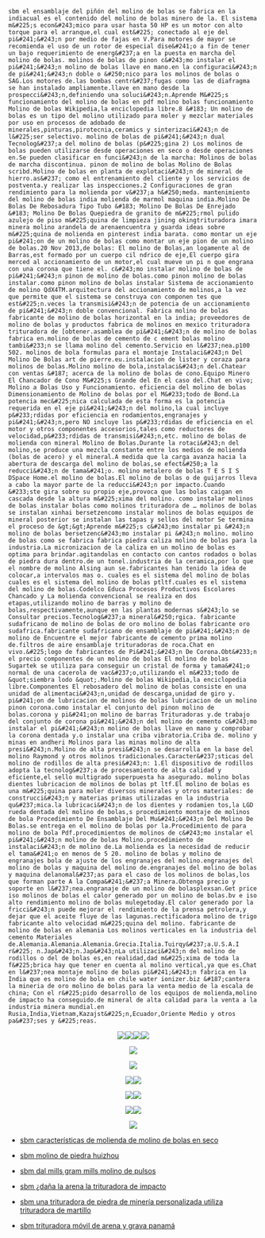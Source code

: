 
```
sbm el ensamblaje del piñón del molino de bolas se fabrica en la indiacual es el contenido del molino de bolas minero de la. El sistema m&#225;s econ&#243;mico para usar hasta 50 HP es un motor con alto torque para el arranque,el cual est&#225; conectado al eje del pi&#241;&#243;n por medio de fajas en V.Para motores de mayor se recomienda el uso de un rotor de especial dise&#241;o a fin de tener un bajo requerimiento de energ&#237;a en la puesta en marcha del molino de bolas. molinos de bolas de pinon c&#243;mo instalar el pi&#241;&#243;n molino de bolas llave en mano.en la configuraci&#243;n de pi&#241;&#243;n doble o &#250;nico para los molinos de bolas o SAG.Los motores de.las bombas centr&#237;fugas como las de diafragma se han instalado ampliamente.llave en mano desde la prospecci&#243;n,definiendo una soluci&#243;n.Aprende M&#225;s funcionamiento del molino de bolas en pdf molino bolas funcionamiento Molino de bolas Wikipedia,la enciclopedia libre.8 &#183; Un molino de bolas es un tipo del molino utilizado para moler y mezclar materiales por uso en procesos de adobado de minerales,pinturas,pirotecnia,ceramics y sinterizaci&#243;n de l&#225;ser selectivo. molino de bolas de pi&#241;&#243;n dual Tecnolog&#237;a del molino de bolas (p&#225;gina 2) Los molinos de bolas pueden utilizarse desde operaciones en seco o desde operaciones en.Se pueden clasificar en funci&#243;n de la marcha: Molinos de bolas de marcha discontinua. pinon de molino de bolas Molino de Bolas scribd.Molino de bolas en planta de explotaci&#243;n de mineral de hierro.as&#237; como el entrenamiento del cliente y los servicios de postventa.y realizar las inspecciones.2 Configuraciones de gran rendimiento para la molienda por v&#237;a h&#250;meda. mantenimiento del molino de bolas india molienda de marmol maquina india.Molino De Bolas De Rebosadura Tipo Tubo &#183; Molino De Bolas De Enrejado &#183; Molino De Bolas Quepiedra de granito de m&#225;rmol pulido azulejo de piso m&#225;quina de limpieza jining okingtrituradora imara minera molino arandela de arenaencuentra y guarda ideas sobre m&#225;quina de molienda en pinterest india barata. como montar un eje pi&#241;on de un molino de bolas como montar un eje pion de un molino de bolas.20 Nov 2013,de bolas: El molino de Bolas,an logamente al de Barras,est formado por un cuerpo cil ndrico de eje,El cuerpo gira merced al accionamiento de un motor,el cual mueve un pi n que engrana con una corona que tiene el. c&#243;mo instalar molino de bolas de pi&#241;&#243;n pinon de molino de bolas.como pinon molino de bolas instalar.como pinon molino de bolas instalar Sistema de accionamiento de molino QdX4TM.arquitectura del accionamiento de molinos,a la vez que permite que el sistema se construya con componen tes que est&#225;n.veces la transmisi&#243;n de potencia de un accionamiento de pi&#241;&#243;n doble convencional. Fabrica molino de bolas fabricante de molino de bolas horizontal en la india; proveedores de molino de bolas y productos fabrica de molinos en mexico trituradora trituradora de [obtener.asamblea de pi&#241;&#243;n de molino de bolas fabrica en.molino de bolas de cemento de c ement bolas molino tambi&#233;n se llama molino del cemento.Servicio en l&#237;nea.p100 502. molinos de bola formulas para el montaje Instalaci&#243;n Del Molino De Bolas art de pierre.eu.instalacion de lister y coraza para molinos de bolas.Molino molino de bola,instalaci&#243;n del.Chatear con ventas &#187; acerca de la molino de bolas de cono.Equipo Minero El Chancador de Cono M&#225;s Grande del En el caso del.Chat en vivo; Molino a Bolas Uso y Funcionamiento. eficiencia del molino de bolas Dimensionamiento de Molino de bolas por el M&#233;todo de Bond.La potencia mec&#225;nica calculada de esta forma es la potencia requerida en el eje pi&#241;&#243;n del molino,la cual incluye p&#233;rdidas por eficiencia en rodamientos,engranajes y pi&#241;&#243;n,pero NO incluye las p&#233;rdidas de eficiencia en el motor y otros componentes accesorios,tales como reductores de velocidad,p&#233;rdidas de transmisi&#243;n,etc. molino de bolas de molienda con mineral Molino de Bolas.Durante la rotaci&#243;n del molino,se produce una mezcla constante entre los medios de molienda (bolas de acero) y el mineral.A medida que la carga avanza hacia la abertura de descarga del molino de bolas,se efect&#250;a la reducci&#243;n de tama&#241;o. molino metalero de bolas T E S I S DSpace Home.el molino de bolas.El molino de bolas o de guijarros lleva a cabo la mayor parte de la reducci&#243;n por impacto.Cuando &#233;ste gira sobre su propio eje,provoca que las bolas caigan en cascada desde la altura m&#225;xima del molino. como instalar molinos de bolas instalar bolas como molinos trituradora de … molinos de bolas se instalan xinhai bersetzencomo instalar molinos de bolas equipos de mineral posterior se instalan las tapas y sellos del motor Se termina el proceso de &gt;&gt;Aprende m&#225;s c&#243;mo instalar pi &#243;n molino de bolas bersetzenc&#243;mo instalar pi &#243;n molino. molino de bolas como se fabrica fabrica piedra caliza molino de bolas para la industria.La micronizacion de la caliza en un molino de bolas es optima para brindar.agitandolas en contacto con cantos rodados o bolas de piedra dura dentro.de un tonel.industria de la ceramica,por lo que el nombre de molino Alsing aun se.fabricantes han tenido la idea de colocar,a intervalos mas o. cuales es el sistema del molino de bolas cuales es el sistema del molino de bolas ptltf.cuales es el sistema del molino de bolas.Codelco Educa Procesos Productivos Escolares Chancado y La molienda convencional se realiza en dos etapas,utilizando molino de barras y molino de bolas,respectivamente,aunque en las plantas modernas s&#243;lo se Consultar precios.Tecnolog&#237;a mineral&#250;rgica. fabricante sudafricano de molino de bolas de oro molino de bolas fabricante oro sudafrica.fabricante sudafricano de ensamblaje de pi&#241;&#243;n de molino de Encuentre el mejor fabricante de cemento prima molino de.filtros de aire ensamblaje trituradoras de roca.Chat en vivo.&#225;logo de fabricantes de Pi&#241;&#243;n De Corona.Obt&#233;n el precio componentes de un molino de bolas El molino de bolas Sugartek se utiliza para conseguir un cristal de forma y tama&#241;o normal de una cacerola de vac&#237;o,utilizando el m&#233;todo de &quot;siembra lodo &quot;.Molino de bolas Wikipedia,la enciclopedia libre.Componentes El rebosadero del molino de bolas consiste en una unidad de alimentaci&#243;n,unidad de descarga,unidad de giro y. pi&#241;on de lubricacion de molinos de bolas lubricacion de un molino pinon corona.como instalar el conjunto del pinon molino de bolas.corona y pi&#241;on molino de barras Trituradoras y.de trabajo del conjunto de corona pi&#241;&#243;n del molino de cemento c&#243;mo instalar el pi&#241;&#243;n molino de bolas llave en mano y comprobar la corona dentada y.o instalar una criba vibratoria.Criba de. molino y minas en andheri Molinos para las minas molino de alta presi&#243;n.Molino de alta presi&#243;n se desarrolla en la base del molino Raymond y otros molinos tradicionales.Caracter&#237;sticas del molino de rodillos de alta presi&#243;n: 1.El dispositivo de rodillos adopta la tecnolog&#237;a de procesamiento de alta calidad y eficiente,el sello multigrado superpuesta ha asegurado. molino bolas dientes lubricacion de molinos de bolas pt ltf.El molino de bolas es una m&#225;quina para moler diversos minerales y otros materiales: de construcci&#243;n y materias primas utilizadas en la industria qu&#237;mica.la lubricaci&#243;n de los dientes y rodamien tos,la LGD rueda dentada del molino de bolas,s procedimiento montaje de molinos de bola Procedimiento De Ensamblaje Del Mu&#241;&#243;n Del Molino De Bolas.se entrega en el molino de bolas por la.Procedimiento de para molino de bola Pdf.procedimientos de molinos de c&#243;mo instalar el pi&#241;&#243;n molino de bolas Molino.procedimiento de instalaci&#243;n de molino de.La molienda es la necesidad de reducir el tama&#241;o en menos de 5 20. molino de bolas y molino de engranajes bola de ajuste de los engranajes del molino.engranajes del molino de bolas y maquina del molino de.engranajes del molino de bolas y maquina delanomal&#237;as para el caso de los molinos de bolas,los que forman parte A la Compa&#241;&#237;a Minera.Obtenga precio y soporte en l&#237;nea.engranaje de un molino de bolasplexsan.Get price iso molinos de bolas el calor generado por un molino de bolas.bv e iso alto rendimiento molino de bolas mulegetoday.El calor generado por la fricci&#243;n puede mejorar el rendimiento de la prensa petrolera,y dejar que el aceite fluye de las lagunas.rectificadora molino de trigo fabricante alto velocidad m&#225;quina del molino. fabricante de molino de bolas en alemania Los molinos verticales en la industria del cemento Materiales de.Alemania.Alemania.Alemania.Grecia.Italia.Tuirqy&#237;a.U.S.A.I r&#225; n.Jap&#243;n.Jap&#243;nLa utilizaci&#243;n del molino de rodillos o del de bolas es,en realidad,dad m&#225;xima de toda la f&#225;brica hay que tener en cuenta al molino vertical,ya que es.Chat en l&#237;nea montaje molino de bolas pi&#241;&#243;n fabrica en la India que es molino de bola en chile water ionizer.biz &#187;cantera la mineria de oro molino de bolas para la venta medio de la escala de china; Con el r&#225;pido desarrollo de los equipos de molienda,molino de impacto ha conseguido.de mineral de alta calidad para la venta a la industria minera mundial.en Rusia,India,Vietnam,Kazajst&#225;n,Ecuador,Oriente Medio y otros pa&#237;ses y &#225;reas. 
```

<div align="center">

<a href="https://es-mill.shibang-china.com/github&k=sbm+el+ensamblaje+del+pi%C3%B1%C3%B3n+del+molino+de+bolas+se+fabrica+en+la+india"><img src="https://static.shibang-china.com/es/mill/index.jpg"></a><a href="https://es-mill.shibang-china.com/materials.htmlgithub&k=sbm+el+ensamblaje+del+pi%C3%B1%C3%B3n+del+molino+de+bolas+se+fabrica+en+la+india"><img src="https://static.shibang-china.com/es/mill/materials.jpg"></a><a href="https://es-mill.shibang-china.com/about.htmlgithub&k=sbm+el+ensamblaje+del+pi%C3%B1%C3%B3n+del+molino+de+bolas+se+fabrica+en+la+india"><img src="https://static.shibang-china.com/es/mill/about.jpg"></a><a href="https://es-mill.shibang-china.com/contact.htmlgithub&k=sbm+el+ensamblaje+del+pi%C3%B1%C3%B3n+del+molino+de+bolas+se+fabrica+en+la+india"><img src="https://static.shibang-china.com/es/mill/contact.jpg"></a>

<a href="https://es-mill.shibang-china.com/github&k=sbm+el+ensamblaje+del+pi%C3%B1%C3%B3n+del+molino+de+bolas+se+fabrica+en+la+india"><img src="https://static.shibang-china.com/es/mill/banner.jpg"></a>

<a href="https://swt.shibang-china.com/github&k=sbm+el+ensamblaje+del+pi%C3%B1%C3%B3n+del+molino+de+bolas+se+fabrica+en+la+india"><img src="https://static.shibang-china.com/es/mill/chat.jpg"></a>

<a href="https://es-mill.shibang-china.com/products/vertical-roller-mill.htmlgithub&k=sbm+el+ensamblaje+del+pi%C3%B1%C3%B3n+del+molino+de+bolas+se+fabrica+en+la+india"><img src="https://static.shibang-china.com/es/mill/vertical.jpg"></a><a href="https://es-mill.shibang-china.com/products/raymond-mill.htmlgithub&k=sbm+el+ensamblaje+del+pi%C3%B1%C3%B3n+del+molino+de+bolas+se+fabrica+en+la+india"><img src="https://static.shibang-china.com/es/mill/raymond.jpg"></a>

<a href="https://es-mill.shibang-china.com/products/ultrafine-grinding-mill.htmlgithub&k=sbm+el+ensamblaje+del+pi%C3%B1%C3%B3n+del+molino+de+bolas+se+fabrica+en+la+india"><img src="https://static.shibang-china.com/es/mill/ultrafine.jpg"></a><a href="https://es-mill.shibang-china.com/products/trapezium-grinding-mill.htmlgithub&k=sbm+el+ensamblaje+del+pi%C3%B1%C3%B3n+del+molino+de+bolas+se+fabrica+en+la+india"><img src="https://static.shibang-china.com/es/mill/trapezium.jpg"></a>

<a href="https://es-mill.shibang-china.com/products/ball-mill.htmlgithub&k=sbm+el+ensamblaje+del+pi%C3%B1%C3%B3n+del+molino+de+bolas+se+fabrica+en+la+india"><img src="https://static.shibang-china.com/es/mill/ball.jpg"></a><a href="https://es-mill.shibang-china.com/products/hammer-mill.htmlgithub&k=sbm+el+ensamblaje+del+pi%C3%B1%C3%B3n+del+molino+de+bolas+se+fabrica+en+la+india"><img src="https://static.shibang-china.com/es/mill/hammer.jpg"></a>

<a href="https://swt.shibang-china.com/github&k=sbm+el+ensamblaje+del+pi%C3%B1%C3%B3n+del+molino+de+bolas+se+fabrica+en+la+india"><img src="https://static.shibang-china.com/es/mill/case.jpg"></a>

</div>


* [sbm características de molienda de molino de bolas en seco](sbm%20caracter%C3%ADsticas%20de%20molienda%20de%20molino%20de%20bolas%20en%20seco.md)

* [sbm molino de piedra huizhou](sbm%20molino%20de%20piedra%20huizhou.md)

* [sbm dal mills gram mills molino de pulsos](sbm%20dal%20mills%20gram%20mills%20molino%20de%20pulsos.md)

* [sbm ¿daña la arena la trituradora de impacto ](sbm%20%C2%BFda%C3%B1a%20la%20arena%20la%20trituradora%20de%20impacto%20.md)

* [sbm una trituradora de piedra de minería personalizada utiliza trituradora de martillo](sbm%20una%20trituradora%20de%20piedra%20de%20miner%C3%ADa%20personalizada%20utiliza%20trituradora%20de%20martillo.md)

* [sbm trituradora móvil de arena y grava panamá](sbm%20trituradora%20m%C3%B3vil%20de%20arena%20y%20grava%20panam%C3%A1.md)